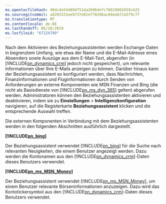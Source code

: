 ```yaml
---
ms.openlocfilehash: 40dcde544894751da2696defc76819892659cb25
ms.sourcegitcommit: ad203331ee9737e82ef70206ac04eeb72a5f9c7f
ms.translationtype: MT
ms.contentlocale: de-DE
ms.lasthandoff: 06/18/2019
ms.locfileid: "67224799"
---
```

Nach dem Aktivieren des Beziehungsassistenten werden Exchange-Daten in begrenztem Umfang, wie etwa der Name und die E-Mail-Adresse eines Absenders sowie Auszüge aus dem E-Mail-Text, abgerufen (in [!INCLUDE[pn_dynamics_crm](pn-dynamics-crm.md)] jedoch nicht gespeichert), um relevante Informationen über Ihre E-Mails anzeigen zu können. Darüber hinaus kann der Beziehungsassistent so konfiguriert werden, dass Nachrichten, Finanzinformationen und Fluginformationen durch Senden von Anforderungen an externe Komponenten wie MSN Finanzen und Bing (die nicht als Basisdienste von [!INCLUDE[pn_ms_dyn_365](pn-ms-dyn-365.md)] gelten) abgerufen werden. Administratoren können den Beziehungsassistenten aktivieren und deaktivieren, indem sie zu **Einstellungen** > **Intelligenzkonfiguration** navigieren, auf die Registerkarte **Beziehungsassistent** klicken und die entsprechende Auswahl treffen.  
  
 Die externen Komponenten in Verbindung mit dem Beziehungsassistenten werden in den folgenden Abschnitten ausführlich dargestellt.  
  
 **[!INCLUDE[pn_bing](pn-bing.md)]**  
  
 Der Beziehungsassistent verwendet [!INCLUDE[pn_bing](pn-bing.md)] für die Suche nach relevanten Neuigkeiten, die einem Benutzer angezeigt werden. Dazu werden die Kontonamen aus den [!INCLUDE[pn_dynamics_crm](pn-dynamics-crm.md)]-Daten dieses Benutzers verwendet.  
  
 **[!INCLUDE[pn_ms_MSN_Money](pn-ms-msn-money.md)]**  
  
 Der Beziehungsassistent verwendet [!INCLUDE[pn_ms_MSN_Money](pn-ms-msn-money.md)], um einem Benutzer relevante Börseninformationen anzuzeigen. Dazu wird das Kontotickersymbol aus den [!INCLUDE[pn_dynamics_crm](pn-dynamics-crm.md)]-Daten dieses Benutzers verwendet.